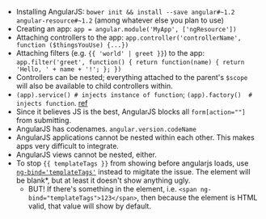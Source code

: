 * Installing AngularJS: `bower init && install --save angular#~1.2 angular-resource#~1.2` (among whatever else you plan to use)
* Creating an app: `app = angular.module('MyApp', ['ngResource'])`
* Attaching controllers to the app: `app.controller('controllerName', function ($thingsYouUse) {...})`
* Attaching filters (e.g. `{{ 'world' | greet }}`) to the app: `app.filter('greet', function() { return function(name) { return 'Hello, ' + name + '!'; }; })`
* Controllers can be nested; everything attached to the parent's `$scope` will also be available to child controllers within.
* `(app).service() # injects instance of function`; `(app).factory()  # injects function`. [ref](http://viralpatel.net/blogs/angularjs-service-factory-tutorial/)
* Since it believes JS is the best, AngularJS blocks all `form[action=""]` from submitting.
* AngularJS has codenames. `angular.version.codeName`
* AngularJS applications cannot be nested within each other. This makes apps very difficult to integrate.
* AngularJS views cannot be nested, either.
* To stop `{{ templateTags }}` from showing before angularjs loads, use [`ng-bind='templateTags'`](http://stackoverflow.com/a/12866905/1558430) instead to migitate the issue. The element will be blank*, but at least it doesn't show anything ugly.
  * BUT! If there's something in the element, i.e. `<span ng-bind="templateTags">123</span>`, then because the element is HTML valid, that value will show by default.
